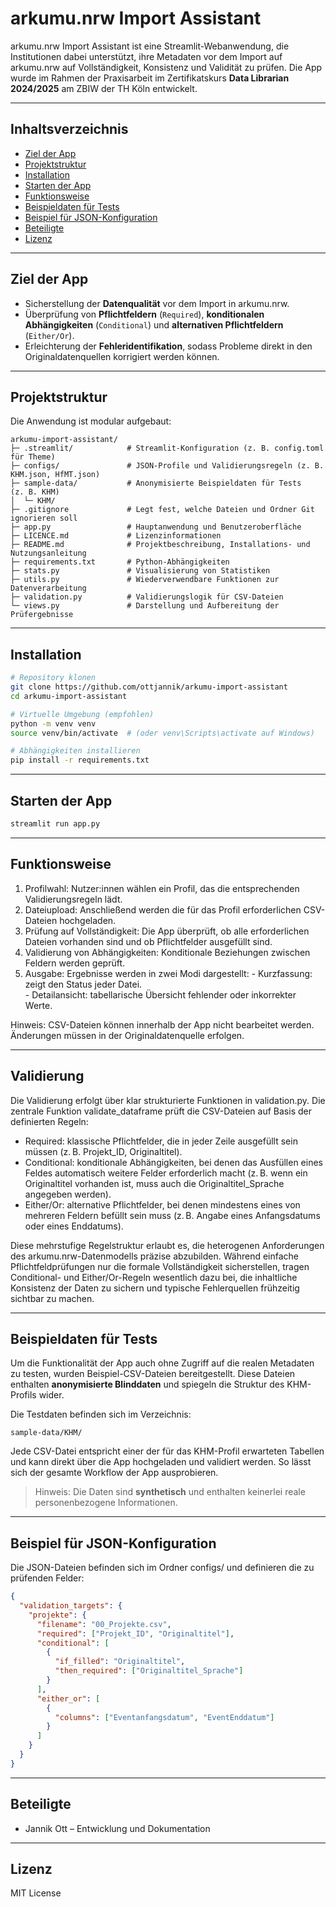 # arkumu.nrw Import Assistant

arkumu.nrw Import Assistant ist eine Streamlit-Webanwendung, die Institutionen dabei unterstützt, ihre Metadaten vor dem Import auf arkumu.nrw auf Vollständigkeit, Konsistenz und Validität zu prüfen. Die App wurde im Rahmen der Praxisarbeit im Zertifikatskurs **Data Librarian 2024/2025** am ZBIW der TH Köln entwickelt.

---

## Inhaltsverzeichnis

- [Ziel der App](#ziel-der-app)
- [Projektstruktur](#projektstruktur)
- [Installation](#installation)
- [Starten der App](#starten-der-app)
- [Funktionsweise](#funktionsweise)
- [Beispieldaten für Tests](#beispieldaten-für-tests)
- [Beispiel für JSON-Konfiguration](#beispiel-für-json-konfiguration)
- [Beteiligte](#beteiligte)
- [Lizenz](#lizenz)

---

## Ziel der App

- Sicherstellung der **Datenqualität** vor dem Import in arkumu.nrw.
- Überprüfung von **Pflichtfeldern** (`Required`), **konditionalen Abhängigkeiten** (`Conditional`) und **alternativen Pflichtfeldern** (`Either/Or`).
- Erleichterung der **Fehleridentifikation**, sodass Probleme direkt in den Originaldatenquellen korrigiert werden können.

---

## Projektstruktur

Die Anwendung ist modular aufgebaut:

```
arkumu-import-assistant/
├─ .streamlit/            # Streamlit-Konfiguration (z. B. config.toml für Theme)
├─ configs/               # JSON-Profile und Validierungsregeln (z. B. KHM.json, HfMT.json)
├─ sample-data/           # Anonymisierte Beispieldaten für Tests (z. B. KHM)
│  └─ KHM/
├─ .gitignore             # Legt fest, welche Dateien und Ordner Git ignorieren soll
├─ app.py                 # Hauptanwendung und Benutzeroberfläche
├─ LICENCE.md             # Lizenzinformationen
├─ README.md              # Projektbeschreibung, Installations- und Nutzungsanleitung
├─ requirements.txt       # Python-Abhängigkeiten
├─ stats.py               # Visualisierung von Statistiken
├─ utils.py               # Wiederverwendbare Funktionen zur Datenverarbeitung
├─ validation.py          # Validierungslogik für CSV-Dateien
└─ views.py               # Darstellung und Aufbereitung der Prüfergebnisse
```

---

## Installation

```bash
# Repository klonen
git clone https://github.com/ottjannik/arkumu-import-assistant
cd arkumu-import-assistant

# Virtuelle Umgebung (empfohlen)
python -m venv venv
source venv/bin/activate  # (oder venv\Scripts\activate auf Windows)

# Abhängigkeiten installieren
pip install -r requirements.txt
```

---

## Starten der App
```bash
streamlit run app.py
```

---

## Funktionsweise
1.	Profilwahl: Nutzer:innen wählen ein Profil, das die entsprechenden Validierungsregeln lädt.
2.	Dateiupload: Anschließend werden die für das Profil erforderlichen CSV-Dateien hochgeladen.
3.	Prüfung auf Vollständigkeit: Die App überprüft, ob alle erforderlichen Dateien vorhanden sind und ob Pflichtfelder ausgefüllt sind.
4.	Validierung von Abhängigkeiten: Konditionale Beziehungen zwischen Feldern werden geprüft.
5.	Ausgabe: Ergebnisse werden in zwei Modi dargestellt:
        - Kurzfassung: zeigt den Status jeder Datei.    
        - Detailansicht: tabellarische Übersicht fehlender oder inkorrekter Werte.

Hinweis: CSV-Dateien können innerhalb der App nicht bearbeitet werden. Änderungen müssen in der Originaldatenquelle erfolgen.

---

## Validierung
Die Validierung erfolgt über klar strukturierte Funktionen in validation.py. Die zentrale Funktion validate_dataframe prüft die CSV-Dateien auf Basis der definierten Regeln:
- Required: klassische Pflichtfelder, die in jeder Zeile ausgefüllt sein müssen (z. B. Projekt_ID, Originaltitel).
- Conditional: konditionale Abhängigkeiten, bei denen das Ausfüllen eines Feldes automatisch weitere Felder erforderlich macht (z. B. wenn ein Originaltitel vorhanden ist, muss auch die Originaltitel_Sprache angegeben werden).
- Either/Or: alternative Pflichtfelder, bei denen mindestens eines von mehreren Feldern befüllt sein muss (z. B. Angabe eines Anfangsdatums oder eines Enddatums).

Diese mehrstufige Regelstruktur erlaubt es, die heterogenen Anforderungen des arkumu.nrw-Datenmodells präzise abzubilden. Während einfache Pflichtfeldprüfungen nur die formale Vollständigkeit sicherstellen, tragen Conditional- und Either/Or-Regeln wesentlich dazu bei, die inhaltliche Konsistenz der Daten zu sichern und typische Fehlerquellen frühzeitig sichtbar zu machen.

---

## Beispieldaten für Tests

Um die Funktionalität der App auch ohne Zugriff auf die realen Metadaten zu testen, wurden Beispiel-CSV-Dateien bereitgestellt. Diese Dateien enthalten **anonymisierte Blinddaten** und spiegeln die Struktur des KHM-Profils wider.

Die Testdaten befinden sich im Verzeichnis:
```
sample-data/KHM/
```

Jede CSV-Datei entspricht einer der für das KHM-Profil erwarteten Tabellen und kann direkt über die App hochgeladen und validiert werden. So lässt sich der gesamte Workflow der App ausprobieren.

> Hinweis: Die Daten sind **synthetisch** und enthalten keinerlei reale personenbezogene Informationen.

---

## Beispiel für JSON-Konfiguration

Die JSON-Dateien befinden sich im Ordner configs/ und definieren die zu prüfenden Felder:
```json
{
  "validation_targets": {
    "projekte": {
      "filename": "00_Projekte.csv",
      "required": ["Projekt_ID", "Originaltitel"],
      "conditional": [
        {
          "if_filled": "Originaltitel",
          "then_required": ["Originaltitel_Sprache"]
        }
      ],
      "either_or": [
        {
          "columns": ["Eventanfangsdatum", "EventEnddatum"]
        }
      ]
    }
  }
}
```

--- 

## Beteiligte
- Jannik Ott – Entwicklung und Dokumentation

--- 

## Lizenz
MIT License

